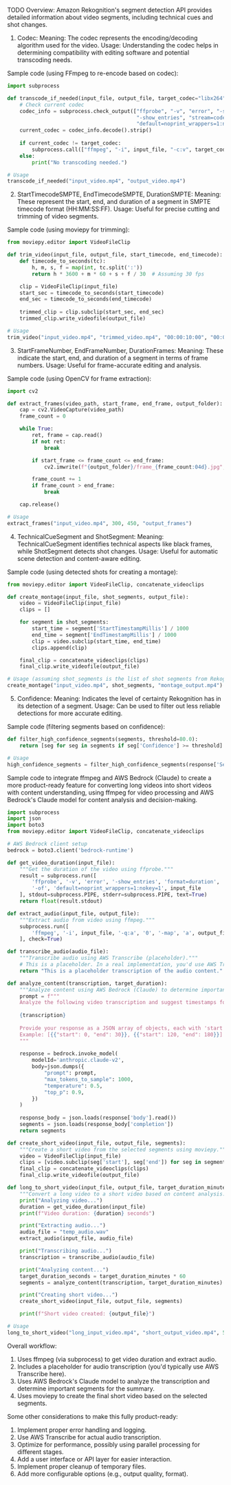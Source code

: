 TODO Overview:
Amazon Rekognition's segment detection API provides detailed information about video segments, including technical cues and shot changes.

1. Codec:
Meaning: The codec represents the encoding/decoding algorithm used for the video.
Usage: Understanding the codec helps in determining compatibility with editing software and potential transcoding needs.

Sample code (using FFmpeg to re-encode based on codec):
```python
import subprocess

def transcode_if_needed(input_file, output_file, target_codec="libx264"):
    # Check current codec
    codec_info = subprocess.check_output(["ffprobe", "-v", "error", "-select_streams", "v:0", 
                                          "-show_entries", "stream=codec_name", "-of", 
                                          "default=noprint_wrappers=1:nokey=1", input_file])
    current_codec = codec_info.decode().strip()
    
    if current_codec != target_codec:
        subprocess.call(["ffmpeg", "-i", input_file, "-c:v", target_codec, output_file])
    else:
        print("No transcoding needed.")

# Usage
transcode_if_needed("input_video.mp4", "output_video.mp4")
```

2. StartTimecodeSMPTE, EndTimecodeSMPTE, DurationSMPTE:
Meaning: These represent the start, end, and duration of a segment in SMPTE timecode format (HH:MM:SS:FF).
Usage: Useful for precise cutting and trimming of video segments.

Sample code (using moviepy for trimming):
```python
from moviepy.editor import VideoFileClip

def trim_video(input_file, output_file, start_timecode, end_timecode):
    def timecode_to_seconds(tc):
        h, m, s, f = map(int, tc.split(':'))
        return h * 3600 + m * 60 + s + f / 30  # Assuming 30 fps

    clip = VideoFileClip(input_file)
    start_sec = timecode_to_seconds(start_timecode)
    end_sec = timecode_to_seconds(end_timecode)
    
    trimmed_clip = clip.subclip(start_sec, end_sec)
    trimmed_clip.write_videofile(output_file)

# Usage
trim_video("input_video.mp4", "trimmed_video.mp4", "00:00:10:00", "00:00:20:00")
```

3. StartFrameNumber, EndFrameNumber, DurationFrames:
Meaning: These indicate the start, end, and duration of a segment in terms of frame numbers.
Usage: Useful for frame-accurate editing and analysis.

Sample code (using OpenCV for frame extraction):
```python
import cv2

def extract_frames(video_path, start_frame, end_frame, output_folder):
    cap = cv2.VideoCapture(video_path)
    frame_count = 0

    while True:
        ret, frame = cap.read()
        if not ret:
            break

        if start_frame <= frame_count <= end_frame:
            cv2.imwrite(f"{output_folder}/frame_{frame_count:04d}.jpg", frame)

        frame_count += 1
        if frame_count > end_frame:
            break

    cap.release()

# Usage
extract_frames("input_video.mp4", 300, 450, "output_frames")
```

4. TechnicalCueSegment and ShotSegment:
Meaning: TechnicalCueSegment identifies technical aspects like black frames, while ShotSegment detects shot changes.
Usage: Useful for automatic scene detection and content-aware editing.

Sample code (using detected shots for creating a montage):
```python
from moviepy.editor import VideoFileClip, concatenate_videoclips

def create_montage(input_file, shot_segments, output_file):
    video = VideoFileClip(input_file)
    clips = []

    for segment in shot_segments:
        start_time = segment['StartTimestampMillis'] / 1000
        end_time = segment['EndTimestampMillis'] / 1000
        clip = video.subclip(start_time, end_time)
        clips.append(clip)

    final_clip = concatenate_videoclips(clips)
    final_clip.write_videofile(output_file)

# Usage (assuming shot_segments is the list of shot segments from Rekognition)
create_montage("input_video.mp4", shot_segments, "montage_output.mp4")
```

5. Confidence:
Meaning: Indicates the level of certainty Rekognition has in its detection of a segment.
Usage: Can be used to filter out less reliable detections for more accurate editing.

Sample code (filtering segments based on confidence):
```python
def filter_high_confidence_segments(segments, threshold=80.0):
    return [seg for seg in segments if seg['Confidence'] >= threshold]

# Usage
high_confidence_segments = filter_high_confidence_segments(response['Segments'])
```

Sample code to integrate ffmpeg and AWS Bedrock (Claude) to create a more product-ready feature for converting long videos into short videos with content understanding, using ffmpeg for video processing and AWS Bedrock's Claude model for content analysis and decision-making.


```python
import subprocess
import json
import boto3
from moviepy.editor import VideoFileClip, concatenate_videoclips

# AWS Bedrock client setup
bedrock = boto3.client('bedrock-runtime')

def get_video_duration(input_file):
    """Get the duration of the video using ffprobe."""
    result = subprocess.run([
        'ffprobe', '-v', 'error', '-show_entries', 'format=duration',
        '-of', 'default=noprint_wrappers=1:nokey=1', input_file
    ], stdout=subprocess.PIPE, stderr=subprocess.PIPE, text=True)
    return float(result.stdout)

def extract_audio(input_file, output_file):
    """Extract audio from video using ffmpeg."""
    subprocess.run([
        'ffmpeg', '-i', input_file, '-q:a', '0', '-map', 'a', output_file
    ], check=True)

def transcribe_audio(audio_file):
    """Transcribe audio using AWS Transcribe (placeholder)."""
    # This is a placeholder. In a real implementation, you'd use AWS Transcribe here.
    return "This is a placeholder transcription of the audio content."

def analyze_content(transcription, target_duration):
    """Analyze content using AWS Bedrock (Claude) to determine important segments."""
    prompt = f"""
    Analyze the following video transcription and suggest timestamps for a {target_duration}-minute summary:
    
    {transcription}
    
    Provide your response as a JSON array of objects, each with 'start' and 'end' keys representing seconds.
    Example: [{{"start": 0, "end": 30}}, {{"start": 120, "end": 180}}]
    """
    
    response = bedrock.invoke_model(
        modelId='anthropic.claude-v2',
        body=json.dumps({
            "prompt": prompt,
            "max_tokens_to_sample": 1000,
            "temperature": 0.5,
            "top_p": 0.9,
        })
    )
    
    response_body = json.loads(response['body'].read())
    segments = json.loads(response_body['completion'])
    return segments

def create_short_video(input_file, output_file, segments):
    """Create a short video from the selected segments using moviepy."""
    video = VideoFileClip(input_file)
    clips = [video.subclip(seg['start'], seg['end']) for seg in segments]
    final_clip = concatenate_videoclips(clips)
    final_clip.write_videofile(output_file)

def long_to_short_video(input_file, output_file, target_duration_minutes=5):
    """Convert a long video to a short video based on content analysis."""
    print("Analyzing video...")
    duration = get_video_duration(input_file)
    print(f"Video duration: {duration} seconds")

    print("Extracting audio...")
    audio_file = "temp_audio.wav"
    extract_audio(input_file, audio_file)

    print("Transcribing audio...")
    transcription = transcribe_audio(audio_file)

    print("Analyzing content...")
    target_duration_seconds = target_duration_minutes * 60
    segments = analyze_content(transcription, target_duration_minutes)

    print("Creating short video...")
    create_short_video(input_file, output_file, segments)

    print(f"Short video created: {output_file}")

# Usage
long_to_short_video("long_input_video.mp4", "short_output_video.mp4", 5)
```

Overall workflow:

1. Uses ffmpeg (via subprocess) to get video duration and extract audio.
2. Includes a placeholder for audio transcription (you'd typically use AWS Transcribe here).
3. Uses AWS Bedrock's Claude model to analyze the transcription and determine important segments for the summary.
4. Uses moviepy to create the final short video based on the selected segments.


Some other considerations to make this fully product-ready:

1. Implement proper error handling and logging.
2. Use AWS Transcribe for actual audio transcription.
3. Optimize for performance, possibly using parallel processing for different stages.
4. Add a user interface or API layer for easier interaction.
5. Implement proper cleanup of temporary files.
6. Add more configurable options (e.g., output quality, format).